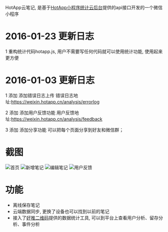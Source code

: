 HotApp云笔记, 是基于[HotApp小程序统计云后台](https://weixin.hotapp.cn)提供的api接口开发的一个微信小程序


# 2016-01-23 更新日志

1 重构统计代码hotapp.js, 用户不需要写任何代码就可以使用统计功能,  使用起来更方便

# 2016-01-03 更新日志

1 添加 添加错误日志上传 错误日志地址:https://weixin.hotapp.cn/analysis/errorlog

2 添加 添加用户反馈功能 用户反馈地址:https://weixin.hotapp.cn/analysis/feedback

3 添加 添加分享功能 可以把每个页面分享到好友和微信群；

# 截图

![首页](https://github.com/hotapp888/hotapp-notepad/raw/master/screenshots/1.png)
![新增笔记](https://github.com/hotapp888/hotapp-notepad/raw/master/screenshots/2.png)
![编辑笔记](https://github.com/hotapp888/hotapp-notepad/raw/master/screenshots/3.png)
![用户反馈](https://github.com/hotapp888/hotapp-notepad/raw/master/screenshots/4.png)


# 功能

- 离线保存笔记
- 云端数据同步, 更换了设备也可以找到以前的笔记
- 接入了[好推二维码](https://weixin.hotapp.cn)提供的数据统计工具, 可以到平台上查看用户分析、留存分析、事件分析
